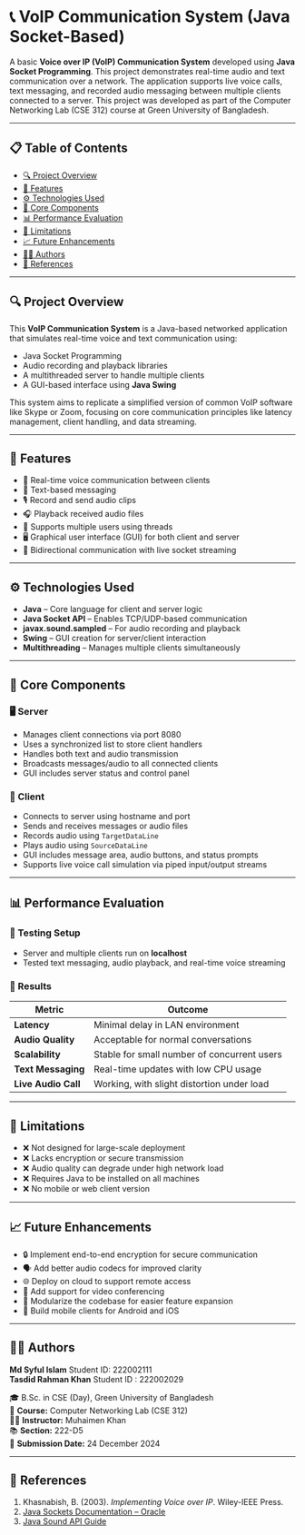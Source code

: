 # 📞 VoIP Communication System (Java Socket-Based)

A basic **Voice over IP (VoIP) Communication System** developed using **Java Socket Programming**. This project demonstrates real-time audio and text communication over a network. The application supports live voice calls, text messaging, and recorded audio messaging between multiple clients connected to a server. This project was developed as part of the Computer Networking Lab  (CSE 312) course at Green University of Bangladesh.

---

## 📋 Table of Contents

- [🔍 Project Overview](#-project-overview)
- [🎯 Features](#-features)
- [⚙️ Technologies Used](#️-technologies-used)
- [🧠 Core Components](#-core-components)
- [📊 Performance Evaluation](#-performance-evaluation)
- [🧪 Limitations](#-limitations)
- [📈 Future Enhancements](#-future-enhancements)
- [👨‍💻 Authors](#-authors)
- [📎 References](#-references)

---

## 🔍 Project Overview

This **VoIP Communication System** is a Java-based networked application that simulates real-time voice and text communication using:

- Java Socket Programming  
- Audio recording and playback libraries  
- A multithreaded server to handle multiple clients  
- A GUI-based interface using **Java Swing**

This system aims to replicate a simplified version of common VoIP software like Skype or Zoom, focusing on core communication principles like latency management, client handling, and data streaming.

---

## 🎯 Features

- 📡 Real-time voice communication between clients  
- 💬 Text-based messaging  
- 🎙️ Record and send audio clips  
- 🎧 Playback received audio files  
- 👥 Supports multiple users using threads  
- 🖥️ Graphical user interface (GUI) for both client and server  
- 🔄 Bidirectional communication with live socket streaming  

---

## ⚙️ Technologies Used

- **Java** – Core language for client and server logic  
- **Java Socket API** – Enables TCP/UDP-based communication  
- **javax.sound.sampled** – For audio recording and playback  
- **Swing** – GUI creation for server/client interaction  
- **Multithreading** – Manages multiple clients simultaneously  

---

## 🧠 Core Components

### 🖥 Server

- Manages client connections via port 8080  
- Uses a synchronized list to store client handlers  
- Handles both text and audio transmission  
- Broadcasts messages/audio to all connected clients  
- GUI includes server status and control panel  

### 👤 Client

- Connects to server using hostname and port  
- Sends and receives messages or audio files  
- Records audio using `TargetDataLine`  
- Plays audio using `SourceDataLine`  
- GUI includes message area, audio buttons, and status prompts  
- Supports live voice call simulation via piped input/output streams  

---

## 📊 Performance Evaluation

### 🧪 Testing Setup

- Server and multiple clients run on **localhost**
- Tested text messaging, audio playback, and real-time voice streaming

### 🔎 Results

| Metric          | Outcome                                   |
|-----------------|-------------------------------------------|
| **Latency**     | Minimal delay in LAN environment          |
| **Audio Quality** | Acceptable for normal conversations     |
| **Scalability** | Stable for small number of concurrent users |
| **Text Messaging** | Real-time updates with low CPU usage  |
| **Live Audio Call** | Working, with slight distortion under load |

---

## 🧪 Limitations

- ❌ Not designed for large-scale deployment  
- ❌ Lacks encryption or secure transmission  
- ❌ Audio quality can degrade under high network load  
- ❌ Requires Java to be installed on all machines  
- ❌ No mobile or web client version  

---

## 📈 Future Enhancements

- 🔒 Implement end-to-end encryption for secure communication  
- 🗣️ Add better audio codecs for improved clarity  
- 🌐 Deploy on cloud to support remote access  
- 🎥 Add support for video conferencing  
- 🧩 Modularize the codebase for easier feature expansion  
- 📱 Build mobile clients for Android and iOS  

---

## 👨‍💻 Authors

**Md Syful Islam**  Student ID: 222002111   
**Tasdid Rahman Khan**  Student ID : 222002029 

🎓 B.Sc. in CSE (Day), Green University of Bangladesh  
🧪 **Course:** Computer Networking Lab (CSE 312)  
👨‍🏫 **Instructor:** Muhaimen Khan  
📚 **Section:** 222-D5  
📅 **Submission Date:** 24 December 2024  

---

## 📎 References

1. Khasnabish, B. (2003). *Implementing Voice over IP*. Wiley-IEEE Press.  
2. [Java Sockets Documentation – Oracle](https://docs.oracle.com/javase/tutorial/networking/sockets/)  
3. [Java Sound API Guide](https://docs.oracle.com/javase/tutorial/sound/)  
